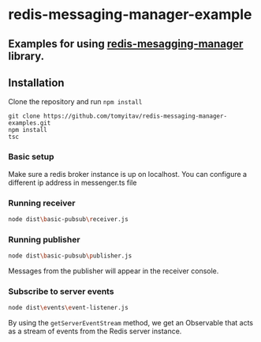# redis-messaging-manager-example

## Examples for using [redis-mesagging-manager](https://github.com/tomyitav/redis-messaging-manager) library.

## Installation

Clone the repository and run `npm install`

```
git clone https://github.com/tomyitav/redis-messaging-manager-examples.git
npm install
tsc
```

### Basic setup

Make sure a redis broker instance is up on localhost. You can configure
a different ip address in messenger.ts file

### Running receiver

```bash
node dist\basic-pubsub\receiver.js
```

### Running publisher

```bash
node dist\basic-pubsub\publisher.js
```

Messages from the publisher will appear in the receiver console.

### Subscribe to server events

```bash
node dist\events\event-listener.js
```

By using the ```getServerEventStream``` method, we get an Observable that
acts as a stream of events from the Redis server instance.


